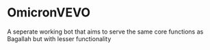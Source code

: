 # OmicronVEVO
A seperate working bot that aims to serve the same core functions as Bagallah but with lesser functionality
